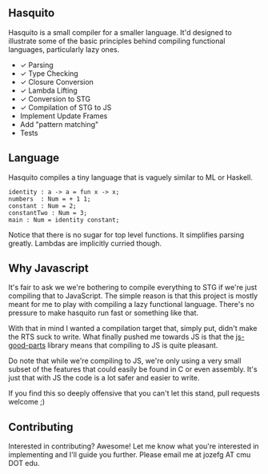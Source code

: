 ## Hasquito

Hasquito is a small compiler for a smaller language. It'd designed to
illustrate some of the basic principles behind compiling functional
languages, particularly lazy ones.

 - ✓ Parsing
 - ✓ Type Checking
 - ✓ Closure Conversion
 - ✓ Lambda Lifting
 - ✓ Conversion to STG
 - ✓ Compilation of STG to JS
 - Implement Update Frames
 - Add "pattern matching"
 - Tests

## Language

Hasquito compiles a tiny language that is vaguely similar to ML or
Haskell.

    identity : a -> a = fun x -> x;
    numbers  : Num = + 1 1;
    constant : Num = 2;
    constantTwo : Num = 3;
    main : Num = identity constant;

Notice that there is no sugar for top level functions. It simplifies
parsing greatly. Lambdas are implicitly curried though.

## Why Javascript

It's fair to ask we we're bothering to compile everything to STG if
we're just compiling that to JavaScript. The simple reason is that
this project is mostly meant for me to play with compiling a lazy
functional language. There's no pressure to make hasquito run fast or
something like that.

With that in mind I wanted a compilation target that, simply put,
didn't make the RTS suck to write. What finally pushed me towards JS
is that the [js-good-parts][js-lib] library means that compiling to JS
is quite pleasant.

Do note that while we're compiling to JS, we're only using a very
small subset of the features that could easily be found in C or even
assembly. It's just that with JS the code is a lot safer and easier to write.

If you find this so deeply offensive that you can't let this stand,
pull requests welcome ;)

## Contributing

Interested in contributing? Awesome! Let me know what you're
interested in implementing and I'll guide you further. Please email me
at jozefg AT cmu DOT edu.

[js-lib]: https://hackage.haskell.org/package/js-good-parts-0.0.7
